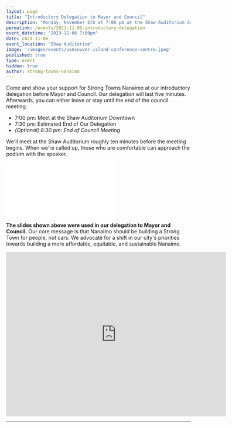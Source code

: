 ```yaml
---
layout: page
title: "Introductory Delegation to Mayor and Council"
description: "Monday, November 6th at 7:00 pm at the Shaw Auditorium downtown. Come introduce our group before Mayor and Council." 
permalink: /events/2023-11-06-introductory-delegation
event_datetime: "2023-11-06 7:00pm"
date: 2023-11-06
event_location: "Shaw Auditorium"
image: '/images/events/vancouver-island-conference-centre.jpeg'
published: true
type: event
hidden: true
author: strong-towns-nanaimo
---
```


Come and show your support for Strong Towns Nanaimo at our introductory delegation before Mayor and Council.
Our delegation will last five minutes. Afterwards, you can either leave or stay until the end of the council meeting.

- 7:00 pm: Meet at the Shaw Auditorium Downtown
- 7:30 pm: Estimated End of Our Delegation 
- _(Optional) 8:30 pm: End of Council Meeting_

We'll meet at the Shaw Auditorium roughly ten minutes before the meeting begins.
When we're called up, those who are comfortable can approach the podium with the speaker.

<embed class="pdf_render" src="/images/posts/2023-11-06-introductory-delegation/introductory-delegation-slides.pdf" >

__The slides shown above were used in our delegation to Mayor and Council.__ Our core message is that Nanaimo should be building a Strong Town for people, not cars. We advocate for a shift in our city's priorities towards building a more affordable, equitable, and sustainable Nanaimo.

<iframe src="https://www.google.com/maps/embed?pb=!1m18!1m12!1m3!1d83371.71796565673!2d-124.07022698121078!3d49.23154616503783!2m3!1f0!2f0!3f0!3m2!1i1024!2i768!4f13.1!3m3!1m2!1s0x5488a15817a72431%3A0xc4e016d6c4401139!2sVancouver%20Island%20Conference%20Centre!5e0!3m2!1sen!2sca!4v1698552695296!5m2!1sen!2sca" width="600" height="450" style="border:0;" allowfullscreen="" loading="lazy" referrerpolicy="no-referrer-when-downgrade"></iframe>

***